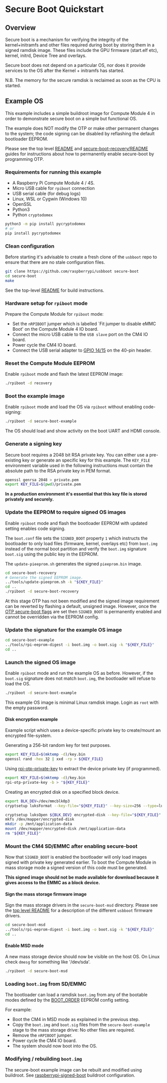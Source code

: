 # Secure Boot Quickstart

## Overview
Secure boot is a mechanism for verifying the integrity of the kernel+initramfs and
other files required during boot by storing them in a signed ramdisk image.
These files include the GPU firmware (start.elf etc), kernel, initrd, Device Tree
and overlays.

Secure boot does not depend on a particular OS, nor does it provide services
to the OS after the Kernel + initramfs has started.

N.B. The memory for the secure ramdisk is reclaimed as soon as the CPU is started.

## Example OS
This example includes a simple buildroot image for Compute Module 4 in order
to demonstrate secure boot on a simple but functional OS.

The example does NOT modify the OTP or make other permanent changes to the system;
the code signing can be disabled by reflashing the default bootloader EEPROM.

Please see the top level [README](../Readme.md#building) and [secure-boot-recovery/README](../secure-boot-recovery/README.md) guides for
instructions about how to permanently enable secure-boot by programming OTP.

### Requirements for running this example
* A Raspberry Pi Compute Module 4 / 4S.
* Micro USB cable for `rpiboot` connection
* USB serial cable (for debug logs)
* Linux, WSL or Cygwin (Windows 10)
* OpenSSL
* Python3
* Python `cryptodomex`

```bash
python3 -m pip install pycryptodomex
# or
pip install pycryptodomex
```

### Clean configuration
Before starting it's advisable to create a fresh clone of the `usbboot` repo
to ensure that there are no stale configuration files.

```bash
git clone https://github.com/raspberrypi/usbboot secure-boot
cd secure-boot
make
```
See the top-level [README](../Readme.md) for build instructions.

### Hardware setup for `rpiboot` mode
Prepare the Compute Module for `rpiboot` mode:

* Set the `nRPIBOOT` jumper which is labelled `Fit jumper to disable eMMC Boot' on the Compute Module 4 IO board.
* Connect the micro USB cable to the `USB slave` port on the CM4 IO board.
* Power cycle the CM4 IO board.
* Connect the USB serial adapter to [GPIO 14/15](https://www.raspberrypi.com/documentation/computers/os.html#gpio-and-the-40-pin-header) on the 40-pin header.

### Reset the Compute Module EEPROM
Enable `rpiboot` mode and flash the latest EEPROM image:
```bash
./rpiboot -d recovery
```

### Boot the example image
Enable `rpiboot` mode and load the OS via `rpiboot` without enabling code-signing:
```bash
./rpiboot -d secure-boot-example
```
The OS should load and show activity on the boot UART and HDMI console.

### Generate a signing key
Secure boot requires a 2048 bit RSA private key. You can either use a pre-existing
key or generate an specific key for this example. The `KEY_FILE` environment variable
used in the following instructions must contain the absolute path to the RSA private key in
PEM format.

```bash
openssl genrsa 2048 > private.pem
export KEY_FILE=$(pwd)/private.pem
```

**In a production environment it's essential that this key file is stored privately and securely.**

### Update the EEPROM to require signed OS images
Enable `rpiboot` mode and flash the bootloader EEPROM with updated setting enables code signing.

The `boot.conf` file sets the `SIGNED_BOOT` property `1` which instructs the bootloader to only
load files (firmware, kernel, overlays etc) from `boot.img` instead of the normal boot partition and verify the `boot.img` signature `boot.sig` using the public key in the EEPROM.

The `update-pieeprom.sh` generates the signed `pieeprom.bin` image.

```bash
cd secure-boot-recovery
# Generate the signed EEPROM image.
../tools/update-pieeprom.sh -k "${KEY_FILE}"
cd ..
./rpiboot -d secure-boot-recovery
```

At this stage OTP has not been modified and the signed image requirement can be reverted by flashing a default, unsigned image.
However, once the [OTP secure-boot flags](../secure-boot-recovery/README.md#locking-secure-boot-mode) are set then `SIGNED_BOOT` is permanently enabled and cannot be overridden via the EEPROM config.


### Update the signature for the example OS image
```bash
cd secure-boot-example
../tools/rpi-eeprom-digest -i boot.img -o boot.sig -k "${KEY_FILE}"
cd ..
```

### Launch the signed OS image
Enable `rpiboot` mode and run the example OS as before. However, if the
`boot.sig` signature does not match `boot.img`, the bootloader will refuse to
load the OS.

```bash
./rpiboot -d secure-boot-example
```

This example OS image is minimal Linux ramdisk image. Login as `root` with the empty password.

#### Disk encryption example
Example script which uses a device-specific private key to create/mount an encrypted file-system.

Generating a 256-bit random key for test purposes.
```bash
export KEY_FILE=$(mktemp -d)/key.bin
openssl rand -hex 32 | xxd -rp > ${KEY_FILE}
```

Using [rpi-otp-private-key](../tools/rpi-otp-private-key) to extract the device private key (if programmed).
```bash
export KEY_FILE=$(mktemp -d)/key.bin
rpi-otp-private-key -b > "${KEY_FILE}"
```

Creating an encrypted disk on a specified block device.
```bash
export BLK_DEV=/dev/mmcblk0p3
cryptsetup luksFormat --key-file="${KEY_FILE}" --key-size=256 --type=luks2 ${BLK_DEV}

cryptsetup luksOpen ${BLK_DEV} encrypted-disk --key-file="${KEY_FILE}"
mkfs /dev/mapper/encrypted-disk
mkdir -p /mnt/application-data
mount /dev/mapper/encrypted-disk /mnt/application-data
rm "${KEY_FILE}"
```

### Mount the CM4 SD/EMMC after enabling secure-boot
Now that `SIGNED_BOOT` is enabled the bootloader will only load images signed with private key generated earlier.
To boot the Compute Module in mass storage mode a signed version of this code must be generated.

**This signed image should not be made available for download because it gives access to the EMMC as a block device.**


#### Sign the mass storage firmware image
Sign the mass storage drivers in the `secure-boot-msd` directory. Please see the [top level README](../Readme.md#compute-module-4-extensions) for a description of the different `usbboot` firmware drivers.
```bash
cd secure-boot-msd
../tools/rpi-eeprom-digest -i boot.img -o boot.sig -k "${KEY_FILE}"
cd ..
```

#### Enable MSD mode
A new mass storage device should now be visible on the host OS. On Linux check `dmesg` for something like '/dev/sda'.
```bash
./rpiboot -d secure-boot-msd
```

### Loading `boot.img` from SD/EMMC
The bootloader can load a ramdisk `boot.img` from any of the bootable modes defined by the [BOOT_ORDER](https://www.raspberrypi.com/documentation/computers/raspberry-pi.html#BOOT_ORDER) EEPROM config setting.

For example:

* Boot the CM4 in MSD mode as explained in the previous step.
* Copy the `boot.img` and `boot.sig` files from the `secure-boot-example` stage to the mass storage drive: No other files are required.
* Remove the `nRPIBOOT` jumper.
* Power cycle the CM4 IO board.
* The system should now boot into the OS.

### Modifying / rebuilding `boot.img`
The secure-boot example image can be rebuilt and modified using buildroot. See [raspberrypi-signed-boot](https://github.com/raspberrypi/buildroot/blob/raspberrypi-signed-boot/README.md) buildroot configuration.
